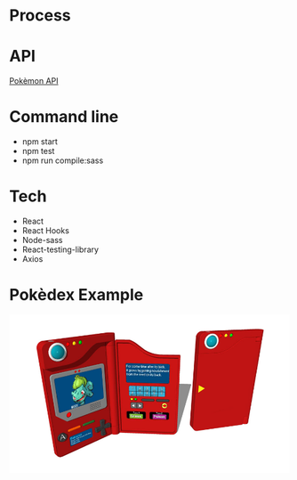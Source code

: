 # Process

# API

[Pokèmon API](https://pokeapi.co/docs/v2)

# Command line

- npm start
- npm test
- npm run compile:sass

# Tech

- React
- React Hooks
- Node-sass
- React-testing-library
- Axios

# Pokèdex Example

![Pokèdex Example](__README__ASSETS/pokedex-example.jpg)
